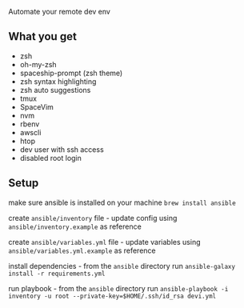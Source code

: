 Automate your remote dev env

## What you get

- zsh
- oh-my-zsh
- spaceship-prompt (zsh theme)
- zsh syntax highlighting
- zsh auto suggestions
- tmux
- SpaceVim
- nvm
- rbenv
- awscli
- htop
- dev user with ssh access
- disabled root login

## Setup

make sure ansible is installed on your machine `brew install ansible`

create `ansible/inventory` file - update config using `ansible/inventory.example` as reference

create `ansible/variables.yml` file - update variables using `ansible/variables.yml.example` as reference

install dependencies - from the `ansible` directory run `ansible-galaxy install -r requirements.yml`

run playbook - from the `ansible` directory run `ansible-playbook -i inventory -u root --private-key=$HOME/.ssh/id_rsa devi.yml`
